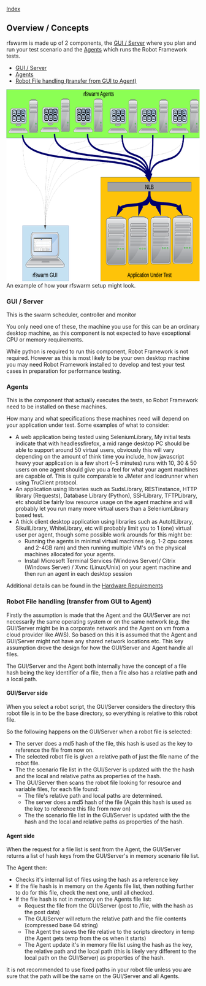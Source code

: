
[Index](Index.md)

## Overview / Concepts

rfswarm is made up of 2 components, the [GUI / Server](rfswarm_py.md) where you plan and run your test scenario and the [Agents](rfswarm_agent_py.md) which runs the Robot Framework tests.

- [GUI / Server](#gui--server)
- [Agents](#Agents)
- [Robot File handling (transfer from GUI to Agent)](#robot-file-handling-transfer-from-gui-to-agent)


<kbd>
<img align="centre" height="500" src="Images/GUI&Agent_Example.png">
</kbd><br>
An example of how your rfswarm setup might look.

### GUI / Server

This is the swarm scheduler, controller and monitor

You only need one of these, the machine you use for this can be an ordinary desktop machine, as this component is not expected to have exceptional CPU or memory requirements.

While python is required to run this component, Robot Framework is not required. However as this is most likely to be your own desktop machine you may need Robot Framework installed to develop and test your test cases in preparation for performance testing.


### Agents

This is the component that actually executes the tests, so Robot Framework need to be installed on these machines.

How many and what specifications these machines need will depend on your application under test. Some examples of what to consider:

 - A web application being tested using SeleniumLibrary, My initial tests indicate that with headlessfirefox, a mid range desktop PC should be able to support around 50 virtual users, obviously this will vary depending on the amount of think time you include, how javascript heavy your application is a few short (~5 minutes) runs with 10, 30 & 50 users on one agent should give you a feel for what your agent machines are capable of. This is quite comparable to JMeter and loadrunner when using TruClient protocol.
 - An application using libraries such as SudsLibrary, RESTinstance, HTTP library (Requests), Database Library (Python), SSHLibrary, TFTPLibrary, etc should be fairly low resource usage on the agent machine and will probably let you run many more virtual users than a SeleniumLibrary based test.
 - A thick client desktop application using libraries such as AutoItLibrary, SikuliLibrary, WhiteLibrary, etc will probably limit you to 1 (one) virtual user per agent, though some possible work arounds for this might be:
 	* Running the agents in minimal virtual machines (e.g. 1-2 cpu cores and 2-4GB ram) and then running multiple VM's on the physical machines allocated for your agents.
	* Install Microsoft Terminal Services (Windows Server)/ Citrix (Windows Server) / Xvnc (Linux/Unix) on your agent machine and then run an agent in each desktop session

Additional details can be found in the [Hardware Requirements](HardwareRequirements.md#Agents)

### Robot File handling (transfer from GUI to Agent)

Firstly the assumption is made that the Agent and the GUI/Server are not necessarily the same operating system or on the same network (e.g. the GUI/Server might be in a corporate network and the Agent on vm from a cloud provider like AWS). So based on this it is assumed that the Agent and GUI/Server might not have any shared network locations etc. This key assumption drove the design for how the GUI/Server and Agent handle all files.

The GUI/Server and the Agent both internally have the concept of a file hash being the key identifier of a file, then a file also has a relative path and a local path.

#### GUI/Server side
When you select a robot script, the GUI/Server considers the directory this robot file is in to be the base directory, so everything is relative to this robot file.

So the following happens on the GUI/Server when a robot file is selected:
- The server does a md5 hash of the file, this hash is used as the key to reference the file from now on.
- The selected robot file is given a relative path of just the file name of the robot file.
- The the scenario file list in the GUI/Server is updated with the the hash and the local and relative paths as properties of the hash.
- The GUI/Server then scans the robot file looking for resource and variable files, for each file found:
	- The file's relative path and local paths are determined.
	- The server does a md5 hash of the file (Again this hash is used as the key to reference this file from now on)
	- The the scenario file list in the GUI/Server is updated with the the hash and the local and relative paths as properties of the hash.

#### Agent side
When the request for a file list is sent from the Agent, the GUI/Server returns a list of hash keys from the GUI/Server's in memory scenario file list.

The Agent then:
- Checks it's internal list of files using the hash as a reference key
- If the file hash is in memory on the Agents file list, then nothing further to do for this file, check the next one, until all checked.
- If the file hash is not in memory on the Agents file list:
	- Request the file from the GUI/Server (post to /file, with the hash as the post data)
	- The GUI/Server will return the relative path and the file contents (compressed base 64 string)
	- The Agent the saves the file relative to the scripts directory in temp (the Agent gets temp from the os when it starts)
	- The Agent update it's in memory file list using the hash as the key, the relative path and the local path (this is likely very different to the local path on the GUI/Server) as properties of the hash.

It is not recommended to use fixed paths in your robot file unless you are sure that the path will be the same on the GUI/Server and all Agents.

